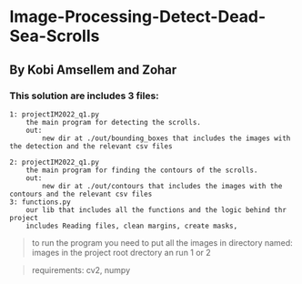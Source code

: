 # Image-Processing-Detect-Dead-Sea-Scrolls

## By Kobi Amsellem and Zohar


### This solution are includes 3 files:
    1: projectIM2022_q1.py
        the main program for detecting the scrolls. 
        out: 
            new dir at ./out/bounding_boxes that includes the images with the detection and the relevant csv files 

    2: projectIM2022_q1.py
        the main program for finding the contours of the scrolls. 
        out: 
            new dir at ./out/contours that includes the images with the contours and the relevant csv files 
    3: functions.py
        our lib that includes all the functions and the logic behind thr project
        includes Reading files, clean margins, create masks,

> to run the program you need to put all the images in directory named: images in the project root drectory an run  1 or 2

> requirements:  cv2, numpy
